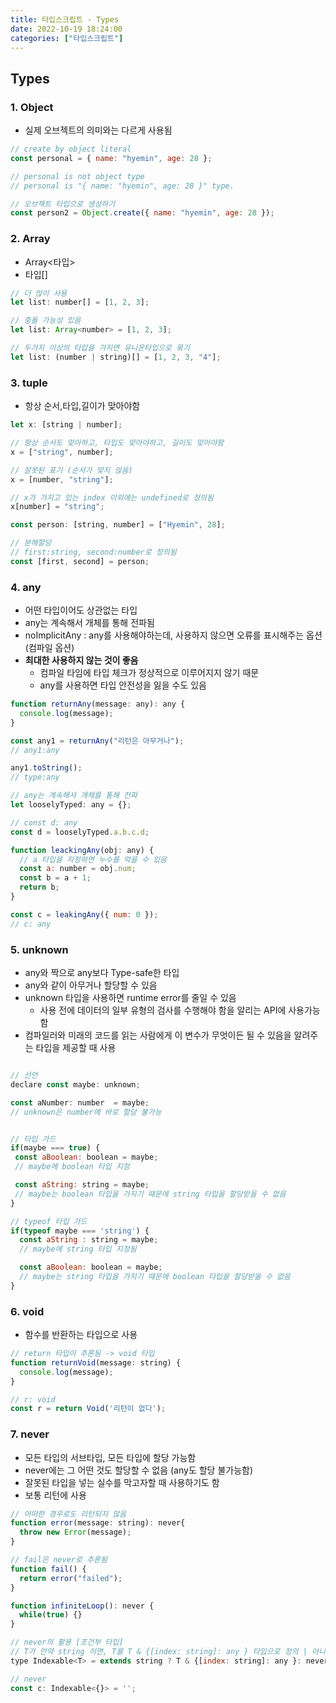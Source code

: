 ```yaml
---
title: 타입스크립트 - Types
date: 2022-10-19 18:24:00
categories: ["타입스크립트"]
---
```


## Types

### 1. Object

- 실제 오브젝트의 의미와는 다르게 사용됨

```js
// create by object literal
const personal = { name: "hyemin", age: 28 };

// personal is not object type
// personal is "{ name: "hyemin", age: 28 }" type.

// 오브젝트 타입으로 생성하기
const person2 = Object.create({ name: "hyemin", age: 28 });
```

### 2. Array

- Array<타입>
- 타입[]

```js
// 더 많이 사용
let list: number[] = [1, 2, 3];

// 충돌 가능성 있음
let list: Array<number> = [1, 2, 3];

// 두가지 이상의 타입을 가지면 유니온타입으로 묶기
let list: (number | string)[] = [1, 2, 3, "4"];
```

### 3. tuple

- 항상 순서,타입,길이가 맞아야함

```js
let x: [string | number];

// 항상 순서도 맞아하고, 타입도 맞아야하고, 길이도 맞아야함
x = ["string", number];

// 잘못된 표기 (순서가 맞지 않음)
x = [number, "string"];

// x가 가지고 있는 index 이외에는 undefined로 정의됨
x[number] = "string";

const person: [string, number] = ["Hyemin", 28];

// 분해할당
// first:string, second:number로 정의됨
const [first, second] = person;
```

### 4. any

- 어떤 타입이어도 상관없는 타입
- any는 계속해서 개체를 통해 전파됨
- noImplicitAny : any를 사용해야하는데, 사용하지 않으면 오류를 표시해주는 옵션(컴파일 옵션)
- **최대한 사용하지 않는 것이 좋음**
  - 컴파일 타임에 타입 체크가 정상적으로 이루어지지 않기 때문
  - any를 사용하면 타입 안전성을 잃을 수도 있음

```js
function returnAny(message: any): any {
  console.log(message);
}

const any1 = returnAny("리턴은 아무거나");
// any1:any

any1.toString();
// type:any

// any는 계속해서 개체를 통해 전파
let looselyTyped: any = {};

// const d: any
const d = looselyTyped.a.b.c.d;

function leackingAny(obj: any) {
  // a 타입을 지정하면 누수를 막을 수 있음
  const a: number = obj.num;
  const b = a + 1;
  return b;
}

const c = leakingAny({ num: 0 });
// c: any
```

### 5. unknown

- any와 짝으로 any보다 Type-safe한 타입
- any와 같이 아무거나 할당할 수 있음
- unknown 타입을 사용하면 runtime error를 줄일 수 있음
  - 사용 전에 데이터의 일부 유형의 검사를 수행해야 함을 알리는 API에 사용가능함
- 컴파일러와 미래의 코드를 읽는 사람에게 이 변수가 무엇이든 될 수 있음을 알려주는 타입을 제공할 때 사용

```js

// 선언
declare const maybe: unknown;

const aNumber: number  = maybe;
// unknown은 number에 바로 할당 불가능


// 타입 가드
if(maybe === true) {
 const aBoolean: boolean = maybe;
 // maybe에 boolean 타입 지정

 const aString: string = maybe;
 // maybe는 boolean 타입을 가지기 때문에 string 타입을 할당받을 수 없음
}

// typeof 타입 가드
if(typeof maybe === 'string') {
  const aString : string = maybe;
  // maybe에 string 타입 지정됨

  const aBoolean: boolean = maybe;
  // maybe는 string 타입을 가지기 때문에 boolean 타입을 할당받을 수 없음
}
```

### 6. void

- 함수를 반환하는 타입으로 사용

```js
// return 타입이 추론됨 -> void 타입
function returnVoid(message: string) {
  console.log(message);
}

// r: void
const r = return Void('리턴이 없다');
```

### 7. never

- 모든 타입의 서브타입, 모든 타입에 할당 가능함
- never에는 그 어떤 것도 할당할 수 없음 (any도 할당 불가능함)
- 잘못된 타입을 넣는 실수를 막고자할 때 사용하기도 함
- 보통 리턴에 사용

```js
// 어떠한 경우로도 리턴되지 않음
function error(message: string): never{
  throw new Error(message);
}

// fail은 never로 추론됨
function fail() {
  return error("failed");
}

function infiniteLoop(): never {
  while(true) {}
}

// never의 활용 [조건부 타입]
// T가 만약 string 이면, T를 T & {[index: string]: any } 타입으로 정의 | 아니라면 never로 정의
type Indexable<T> = extends string ? T & {[index: string]: any }: never;

// never
const c: Indexable<{}> = '';
```
